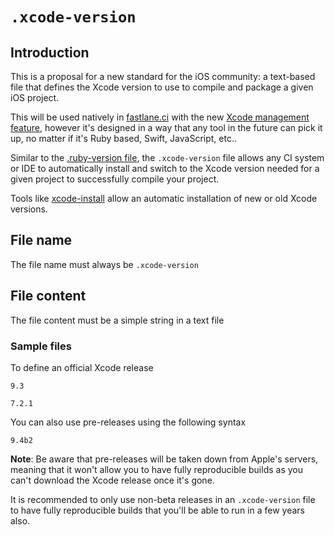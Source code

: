 # `.xcode-version`

## Introduction

This is a proposal for a new standard for the iOS community: a text-based file that defines the Xcode version to use to compile and package a given iOS project.

This will be used natively in [fastlane.ci](https://fastlane.ci) with the new [Xcode management feature](https://github.com/fastlane/ci/pull/819), however it's designed in a way that any tool in the future can pick it up, no matter if it's Ruby based, Swift, JavaScript, etc.. 

Similar to the [.ruby-version file](https://en.wikipedia.org/wiki/Ruby_Version_Manager), the `.xcode-version` file allows any CI system or IDE to automatically install and switch to the Xcode version needed for a given project to successfully compile your project.

Tools like [xcode-install](https://github.com/krausefx/xcode-install) allow an automatic installation of new or old Xcode versions.

## File name

The file name must always be `.xcode-version`

## File content

The file content must be a simple string in a text file

### Sample files

To define an official Xcode release

```
9.3
```

```
7.2.1
```

You can also use pre-releases using the following syntax

```
9.4b2
```

**Note**: Be aware that pre-releases will be taken down from Apple's servers, meaning that it won't allow you to have fully reproducible builds as you can't download the Xcode release once it's gone.

It is recommended to only use non-beta releases in an `.xcode-version` file to have fully reproducible builds that you'll be able to run in a few years also.

